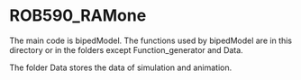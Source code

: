 # ROB590_RAMone

The main code is bipedModel.
The functions used by bipedModel are in this directory or in the folders except Function_generator and Data.

The folder Data stores the data of simulation and animation. 

